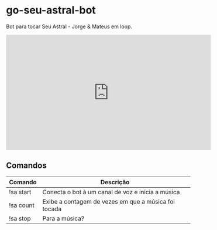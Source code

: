 # go-seu-astral-bot

Bot para tocar Seu Astral - Jorge & Mateus em loop.

<iframe width="560" height="315" src="https://www.youtube.com/embed/SETK2maosQY?si=5CRuKNJ9TbQCp-qt" title="YouTube video player" frameborder="0" allow="accelerometer; autoplay; clipboard-write; encrypted-media; gyroscope; picture-in-picture; web-share" allowfullscreen></iframe>

## Comandos

| Comando | Descrição |
|---|---|
| !sa start | Conecta o bot à um canal de voz e inicia a música |
| !sa count | Exibe a contagem de vezes em que a música foi tocada |
| !sa stop  | Para a música? |
